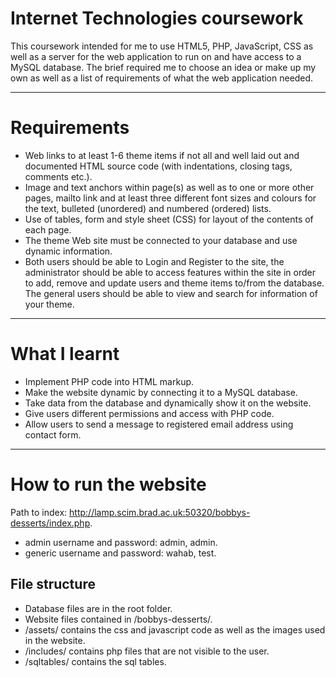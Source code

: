 # Internet Technologies coursework
This coursework intended for me to use HTML5, PHP, JavaScript, CSS as well as a server for the web application to run on and have access to a MySQL database. The brief required me to choose an idea or make up my own as well as a list of requirements of what the web application needed.

***

# Requirements
* Web links to at least 1-6 theme items if not all and well laid out and documented HTML source code (with indentations, closing tags, comments etc.).
* Image and text anchors within page(s) as well as to one or more other pages, mailto link and at least three different font sizes and colours for the text, bulleted (unordered) and numbered (ordered) lists.
* Use of tables, form and style sheet (CSS) for layout of the contents of each page.
* The theme Web site must be connected to your database and use dynamic information.
* Both users should be able to Login and Register to the site, the administrator should be able to
access features within the site in order to add, remove and update users and theme items to/from the database. The general users should be able to view and search for information of your theme.

***

# What I learnt
* Implement PHP code into HTML markup.
* Make the website dynamic by connecting it to a MySQL database.
* Take data from the database and dynamically show it on the website.
* Give users different permissions and access with PHP code.
* Allow users to send a message to registered email address using contact form.

***

# How to run the website
Path to index: http://lamp.scim.brad.ac.uk:50320/bobbys-desserts/index.php.

* admin username and password: admin, admin.
* generic username and password: wahab, test.

## File structure
* Database files are in the root folder.
* Website files contained in /bobbys-desserts/.
* /assets/ contains the css and javascript code as well as the images used in the website.
* /includes/ contains php files that are not visible to the user.
* /sqltables/ contains the sql tables.


